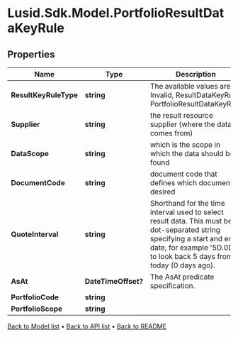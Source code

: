 # Lusid.Sdk.Model.PortfolioResultDataKeyRule

## Properties

Name | Type | Description | Notes
------------ | ------------- | ------------- | -------------
**ResultKeyRuleType** | **string** | The available values are: Invalid, ResultDataKeyRule, PortfolioResultDataKeyRule | 
**Supplier** | **string** | the result resource supplier (where the data comes from) | 
**DataScope** | **string** | which is the scope in which the data should be found | 
**DocumentCode** | **string** | document code that defines which document is desired | 
**QuoteInterval** | **string** | Shorthand for the time interval used to select result data. This must be a dot-separated string              specifying a start and end date, for example &#39;5D.0D&#39; to look back 5 days from today (0 days ago). | [optional] 
**AsAt** | **DateTimeOffset?** | The AsAt predicate specification. | [optional] 
**PortfolioCode** | **string** |  | [optional] 
**PortfolioScope** | **string** |  | [optional] 

[Back to Model list](../README.md#documentation-for-models) &#8226; [Back to API list](../README.md#documentation-for-api-endpoints) &#8226; [Back to README](../README.md)

